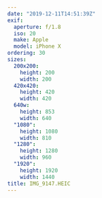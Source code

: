```yaml
---
date: "2019-12-11T14:51:39Z"
exif:
  aperture: f/1.8
  iso: 20
  make: Apple
  model: iPhone X
ordering: 30
sizes:
  200x200:
    height: 200
    width: 200
  420x420:
    height: 420
    width: 420
  640w:
    height: 853
    width: 640
  "1080":
    height: 1080
    width: 810
  "1280":
    height: 1280
    width: 960
  "1920":
    height: 1920
    width: 1440
title: IMG_9147.HEIC
---
```

